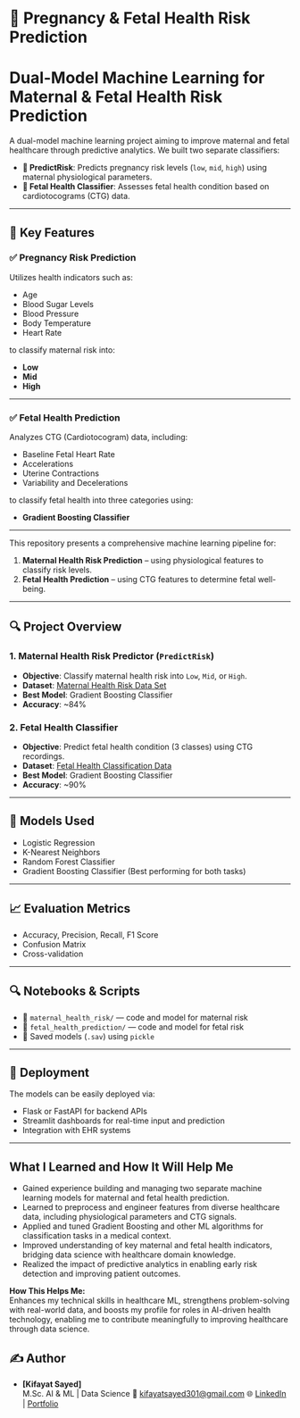 # 🤰 Pregnancy & Fetal Health Risk Prediction

#  Dual-Model Machine Learning for Maternal & Fetal Health Risk Prediction

A dual-model machine learning project aiming to improve maternal and fetal healthcare through predictive analytics. We built two separate classifiers:

- **🔹 PredictRisk**: Predicts pregnancy risk levels (`low`, `mid`, `high`) using maternal physiological parameters.
- **🔹 Fetal Health Classifier**: Assesses fetal health condition based on cardiotocograms (CTG) data.

---

## 🌟 Key Features

### ✅ Pregnancy Risk Prediction
Utilizes health indicators such as:
- Age  
- Blood Sugar Levels  
- Blood Pressure  
- Body Temperature  
- Heart Rate  

to classify maternal risk into:
- **Low**
- **Mid**
- **High**

---

### ✅ Fetal Health Prediction
Analyzes CTG (Cardiotocogram) data, including:
- Baseline Fetal Heart Rate  
- Accelerations  
- Uterine Contractions  
- Variability and Decelerations  

to classify fetal health into three categories using:
- **Gradient Boosting Classifier**

---

This repository presents a comprehensive machine learning pipeline for:

1. **Maternal Health Risk Prediction** – using physiological features to classify risk levels.
2. **Fetal Health Prediction** – using CTG features to determine fetal well-being.

---

## 🔍 Project Overview

### 1. Maternal Health Risk Predictor (`PredictRisk`)
- **Objective**: Classify maternal health risk into `Low`, `Mid`, or `High`.
- **Dataset**: [Maternal Health Risk Data Set](https://www.kaggle.com/datasets/csafrit2/maternal-health-risk-data)
- **Best Model**: Gradient Boosting Classifier
- **Accuracy**: ~84%

### 2. Fetal Health Classifier
- **Objective**: Predict fetal health condition (3 classes) using CTG recordings.
- **Dataset**: [Fetal Health Classification Data](https://www.kaggle.com/datasets/andrewmvd/fetal-health-classification)
- **Best Model**: Gradient Boosting Classifier
- **Accuracy**: ~90%

---

## 🧪 Models Used
- Logistic Regression
- K-Nearest Neighbors
- Random Forest Classifier
- Gradient Boosting Classifier (Best performing for both tasks)

---

## 📈 Evaluation Metrics
- Accuracy, Precision, Recall, F1 Score
- Confusion Matrix
- Cross-validation

---

## 🔍 Notebooks & Scripts
- 📁 `maternal_health_risk/` — code and model for maternal risk
- 📁 `fetal_health_prediction/` — code and model for fetal risk
- 🧠 Saved models (`.sav`) using `pickle`

---

## 💾 Deployment
The models can be easily deployed via:
- Flask or FastAPI for backend APIs
- Streamlit dashboards for real-time input and prediction
- Integration with EHR systems

---

## What I Learned and How It Will Help Me

- Gained experience building and managing two separate machine learning models for maternal and fetal health prediction.
- Learned to preprocess and engineer features from diverse healthcare data, including physiological parameters and CTG signals.
- Applied and tuned Gradient Boosting and other ML algorithms for classification tasks in a medical context.
- Improved understanding of key maternal and fetal health indicators, bridging data science with healthcare domain knowledge.
- Realized the impact of predictive analytics in enabling early risk detection and improving patient outcomes.

**How This Helps Me:**  
Enhances my technical skills in healthcare ML, strengthens problem-solving with real-world data, and boosts my profile for roles in AI-driven health technology, enabling me to contribute meaningfully to improving healthcare through data science.


## ✍️ Author
- **[Kifayat Sayed]**  
  M.Sc. AI & ML | Data Science 
  📧 kifayatsayed301@gmail.com 
  🌐 [LinkedIn](https://www.linkedin.com/in/kifayat-sayed-9614a9244?utm_source=share&utm_campaign=share_via&utm_content=profile&utm_medium=android_app) | [Portfolio](#)

